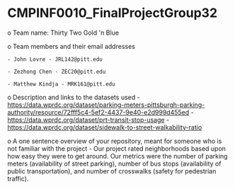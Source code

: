 # CMPINF0010_FinalProjectGroup32

o	Team name: Thirty Two Gold 'n Blue

o	Team members and their email addresses
	
	- John Lovre - JRL142@pitt.edu

	- Zezhong Chen - ZEC20@pitt.edu

	- Matthew Kindja - MRK161@pitt.edu


o	Description and links to the datasets used
	- https://data.wprdc.org/dataset/parking-meters-pittsburgh-parking-authority/resource/72fff5c4-5ef2-4437-9e40-e2d999d455ed
	- https://data.wprdc.org/dataset/prt-transit-stop-usage
	- https://data.wprdc.org/dataset/sidewalk-to-street-walkability-ratio

o	A one sentence overview of your repository, meant for someone who is not familiar with the project
	- Our project rated neighborhoods based upon how easy they were to get around. Our metrics were the number of parking meters (availability of street parking), number of bus stops (availability of public transportation), and number of crosswalks (safety for pedestrian traffic).
